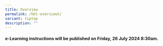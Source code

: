 ```yaml
---
title: Overview
permalink: /hbl-overviewt/
variant: tiptap
description: ""
---
```

<h4><strong>e-Learning instructions will be published on Friday, 26 July 2024 8:30am.</strong></h4>
<p></p>